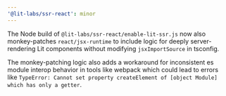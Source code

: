 ```yaml
---
'@lit-labs/ssr-react': minor
---
```


The Node build of `@lit-labs/ssr-react/enable-lit-ssr.js` now also monkey-patches `react/jsx-runtime` to include logic for deeply server-rendering Lit components without modifying `jsxImportSource` in tsconfig.

The monkey-patching logic also adds a workaround for inconsistent es module interop behavior in tools like webpack which could lead to errors like `TypeError: Cannot set property createElement of [object Module] which has only a getter`.
